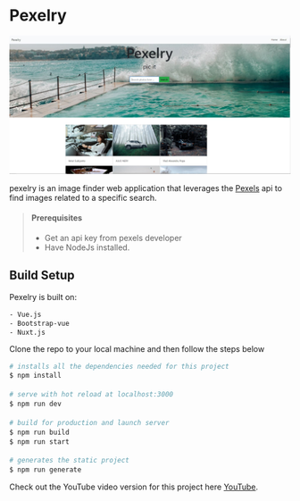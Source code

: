 # Pexelry

![Pexelry Image Finder](/assets/pexels-front-image.JPG "Pexels Front Image")

pexelry is an image finder web application that leverages the [Pexels](https://www.pexels.com/api/) api to find images related to a specific search.

> #### Prerequisites
>
> - Get an api key from pexels developer
> - Have NodeJs installed.

## Build Setup

Pexelry is built on:

    - Vue.js
    - Bootstrap-vue
    - Nuxt.js

Clone the repo to your local machine and then follow the steps below

```bash
# installs all the dependencies needed for this project
$ npm install

# serve with hot reload at localhost:3000
$ npm run dev

# build for production and launch server
$ npm run build
$ npm run start

# generates the static project
$ npm run generate
```

Check out the YouTube video version for this project here [YouTube](https://www.youtube.com/channel/UCNCzNrpq0fHxFqQYCmbwAcA).
